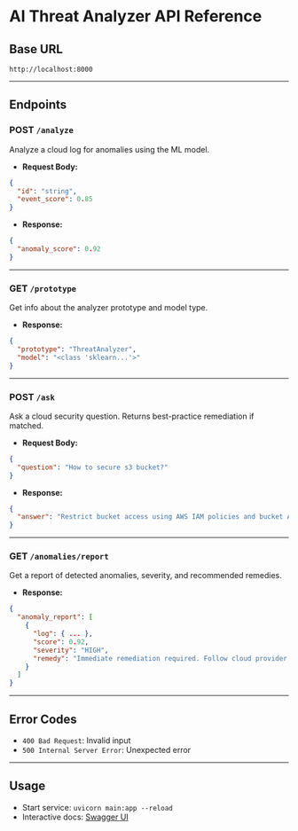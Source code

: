 # AI Threat Analyzer API Reference

## Base URL
`http://localhost:8000`

---

## Endpoints

### POST `/analyze`
Analyze a cloud log for anomalies using the ML model.
- **Request Body:**
```json
{
  "id": "string",
  "event_score": 0.85
}
```
- **Response:**
```json
{
  "anomaly_score": 0.92
}
```

---

### GET `/prototype`
Get info about the analyzer prototype and model type.
- **Response:**
```json
{
  "prototype": "ThreatAnalyzer",
  "model": "<class 'sklearn...'>"
}
```

---

### POST `/ask`
Ask a cloud security question. Returns best-practice remediation if matched.
- **Request Body:**
```json
{
  "question": "How to secure s3 bucket?"
}
```
- **Response:**
```json
{
  "answer": "Restrict bucket access using AWS IAM policies and bucket ACLs."
}
```

---

### GET `/anomalies/report`
Get a report of detected anomalies, severity, and recommended remedies.
- **Response:**
```json
{
  "anomaly_report": [
    {
      "log": { ... },
      "score": 0.92,
      "severity": "HIGH",
      "remedy": "Immediate remediation required. Follow cloud provider best practices."
    }
  ]
}
```

---

## Error Codes
- `400 Bad Request`: Invalid input
- `500 Internal Server Error`: Unexpected error

---

## Usage
- Start service: `uvicorn main:app --reload`
- Interactive docs: [Swagger UI](http://localhost:8000/docs)
